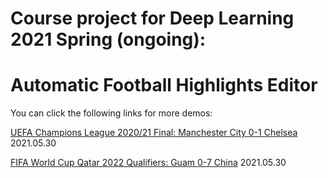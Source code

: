 # Course project for Deep Learning 2021 Spring (ongoing):
# Automatic Football Highlights Editor 

You can click the following links for more demos:

[UEFA Champions League 2020/21 Final: Manchester City 0-1 Chelsea](https://cloud.tsinghua.edu.cn/d/188b7378997f453aa152/files/?p=%2FUEFA_Champions_League_final.mp4) 2021.05.30

[FIFA World Cup Qatar 2022 Qualifiers: Guam 0-7 China](https://cloud.tsinghua.edu.cn/d/188b7378997f453aa152/files/?p=%2FGuam_vs_China_2021-05-30.mp4) 2021.05.30
